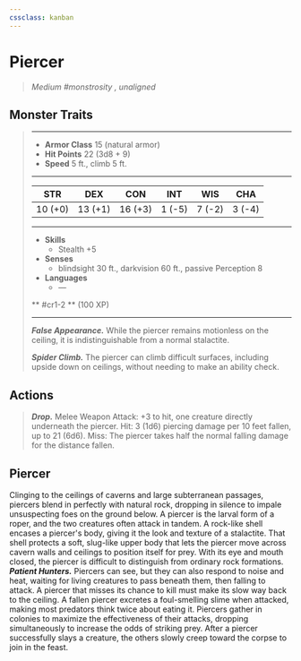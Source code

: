 ```yaml
---
cssclass: kanban
---
```


# Piercer
>*Medium #monstrosity , unaligned*
## Monster Traits
>___
>- **Armor Class** 15 (natural armor)
>- **Hit Points** 22 (3d8 + 9)
>- **Speed** 5 ft., climb 5 ft.
>___
>|STR|DEX|CON|INT|WIS|CHA|
>|:---:|:---:|:---:|:---:|:---:|:---:|
>|10 (+0)|13 (+1)|16 (+3)|1 (-5)|7 (-2)|3 (-4)|
>___
>- **Skills**
>	 - Stealth +5
>- **Senses**
>	 - blindsight 30 ft., darkvision 60 ft., passive Perception 8
>- **Languages**
>	 - —
>
> ** #cr1-2 ** (100 XP)
>___
>***False Appearance.*** While the piercer remains motionless on the ceiling, it is indistinguishable from a normal stalactite.  
>
>***Spider Climb.*** The piercer can climb difficult surfaces, including upside down on ceilings, without needing to make an ability check.  
>
## Actions
>***Drop.*** Melee Weapon Attack: +3 to hit, one creature directly underneath the piercer. Hit: 3 (1d6) piercing damage per 10 feet fallen, up to 21 (6d6). Miss: The piercer takes half the normal falling damage for the distance fallen.
## Piercer
Clinging to the ceilings of caverns and large subterranean passages, piercers blend in perfectly with natural rock, dropping in silence to impale unsuspecting foes on the ground below.
A piercer is the larval form of a roper, and the two creatures often attack in tandem. A rock-like shell encases a piercer's body, giving it the look and texture of a stalactite. That shell protects a soft, slug-like upper body that lets the piercer move across cavern walls and ceilings to position itself for prey. With its eye and mouth closed, the piercer is difficult to distinguish from ordinary rock formations.
***Patient Hunters.*** Piercers can see, but they can also respond to noise and heat, waiting for living creatures to pass beneath them, then falling to attack. A piercer that misses its chance to kill must make its slow way back to the ceiling. A fallen piercer excretes a foul-smelling slime when attacked, making most predators think twice about eating it.
Piercers gather in colonies to maximize the effectiveness of their attacks, dropping simultaneously to increase the odds of striking prey. After a piercer successfully slays a creature, the others slowly creep toward the corpse to join in the feast.